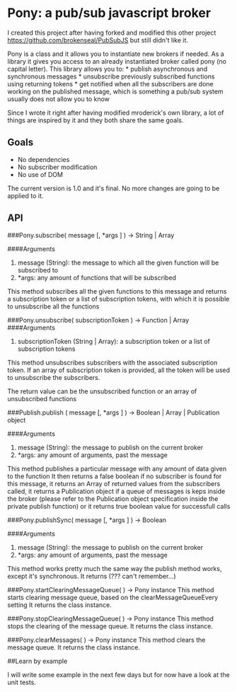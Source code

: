 # Pony: a pub/sub javascript broker

I created this project after having forked and modified this other project https://github.com/brokenseal/PubSubJS but still didn't like it.

Pony is a class and it allows you to instantiate new brokers if needed. As a library it gives you access to an already instantiated broker called pony (no capital letter).
This library allows you to:
    * publish asynchronous and synchronous messages
    * unsubscribe previously subscribed functions using returning tokens
    * get notified when all the subscribers are done working on the published message, which is something a pub/sub system usually does not allow you to know

Since I wrote it right after having modified mroderick's own library, a lot of things are inspired by it and they both share the same goals.

## Goals
* No dependencies
* No subscriber modification
* No use of DOM

The current version is 1.0 and it's final. No more changes are going to be applied to it.


## API

###Pony.subscribe( message [, *args ] ) -> String | Array

####Arguments
1. message (String): the message to which all the given function will be subscribed to
2. *args: any amount of functions that will be subscribed

This method subscribes all the given functions to this message and returns
a subscription token or a list of subscription tokens, with which it is possible
to unsubscribe all the functions



###Pony.unsubscribe( subscriptionToken ) -> Function | Array
####Arguments
1. subscriptionToken (String | Array): a subscription token or a list of subscription tokens

This method unsubscribes subscribers with the associated subscription token.
If an array of subscription token is provided, all the token will be used to unsubscribe
the subscribers.

The return value can be the unsubscribed function or an array of unsubscribed functions



###Publish.publish ( message [, *args ] ) -> Boolean | Array | Publication object

####Arguments
1. message (String): the message to publish on the current broker
2. *args: any amount of arguments, past the message

This method publishes a particular message with any amount of data given to the function
It then returns a false boolean if no subscriber is found for this message,
it returns an Array of returned values from the subscribers called,
it returns a Publication object if a queue of messages is keps inside the broker
(please refer to the Publication object specification inside the private publish function)
or it returns  true boolean value for successfull calls


###Pony.publishSync( message [, *args ] ) -> Boolean

####Arguments
1. message (String): the message to publish on the current broker
2. *args: any amount of arguments, past the message

This method works pretty much the same way the publish method works, except it's synchronous.
It returns (??? can't remember...)



###Pony.startClearingMessageQueue( ) -> Pony instance
This method starts clearing message queue, based on the clearMessageQueueEvery setting
It returns the class instance.


###Pony.stopClearingMessageQueue( ) -> Pony instance
This method stops the clearing of the message queue.
It returns the class instance.


###Pony.clearMessages( ) -> Pony instance
This method clears the message queue.
It returns the class instance.


##Learn by example

I will write some example in the next few days but for now have a look at the unit tests.